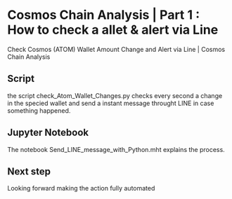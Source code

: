 # Cosmos Chain Analysis | Part 1 : How to check a allet & alert via Line
Check Cosmos (ATOM) Wallet Amount Change and Alert via Line | Cosmos Chain Analysis 


## Script
the script check_Atom_Wallet_Changes.py checks every second a change in the specied wallet and send a instant message throught LINE in case something happened.

## Jupyter Notebook 
The notebook Send_LINE_message_with_Python.mht explains the process.

## Next step
Looking forward making the action fully automated
